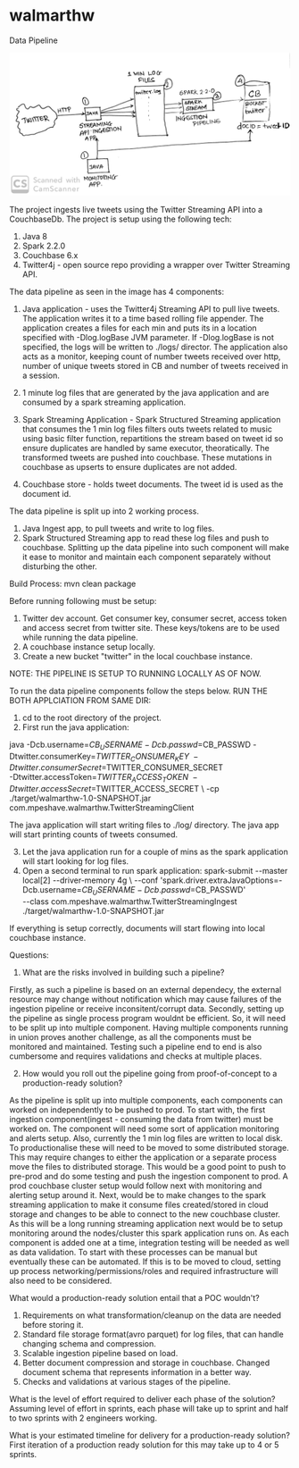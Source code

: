 # walmarthw 

Data Pipeline

![Image description](pipeline.jpeg)

The project ingests live tweets using the Twitter Streaming API into a CouchbaseDb. The project is 
setup using the following tech:
1) Java 8
2) Spark 2.2.0
3) Couchbase 6.x
3) Twitter4j - open source repo providing a wrapper over Twitter Streaming API.

The data pipeline as seen in the image has 4 components:
1) Java application - uses the Twitter4j Streaming API to pull live tweets. The application writes it to a 
time based rolling file appender. The application creates a files for each min and puts its in a location 
specified with -Dlog.logBase JVM parameter. If -Dlog.logBase is not specified, the logs will be written to 
./logs/ director. The application also acts as a monitor, keeping count of number tweets received over http, 
number of unique tweets stored in CB and number of tweets received in a session.

2) 1 minute log files that are generated by the java application and are consumed by a spark streaming application.

3) Spark Streaming Application - Spark Structured Streaming application that consumes the 1 min log files
filters outs tweets related to music using basic filter function, repartitions the stream based on tweet id
so ensure duplicates are handled by same executor, theoratically. The transformed tweets are pushed into
couchbase. These mutations in couchbase as upserts to ensure duplicates are not added.

4) Couchbase store - holds tweet documents. The tweet id is used as the document id.

The data pipeline is split up into 2 working process.
1) Java Ingest app, to pull tweets and write to log files.
2) Spark Structured Streaming app to read these log files and push to couchbase.
Splitting up the data pipeline into such component will make it ease to monitor and maintain each component
separately without disturbing the other.

Build Process:
mvn clean package

Before running following must be setup:
1) Twitter dev account. Get consumer key, consumer secret, access token and access secret from twitter
site. These keys/tokens are to be used while running the data pipeline.
2)  A couchbase instance setup locally. 
3) Create a new bucket "twitter" in the local couchbase instance.

NOTE: THE PIPELINE IS SETUP TO RUNNING LOCALLY AS OF NOW.

To run the data pipeline components follow the steps below. RUN THE BOTH APPLCIATION FROM SAME DIR:
1) cd to the root directory of the project.
2) First run the java application:

java -Dcb.username=$CB_USERNAME -Dcb.passwd=$CB_PASSWD -Dtwitter.consumerKey=$TWITTER_CONSUMER_KEY \  
-Dtwitter.consumerSecret=$TWITTER_CONSUMER_SECRET \
-Dtwitter.accessToken=$TWITTER_ACCESS_TOKEN \
-Dtwitter.accessSecret=$TWITTER_ACCESS_SECRET \ 
-cp ./target/walmarthw-1.0-SNAPSHOT.jar com.mpeshave.walmarthw.TwitterStreamingClient

The java application will start writing files to ./log/ directory. The java app will start printing
counts of tweets consumed.

3) Let the java application run for a couple of mins as the spark application will start looking for log files.
4) Open a second terminal to run spark application:
spark-submit --master local[2] --driver-memory 4g \ 
--conf 'spark.driver.extraJavaOptions=-Dcb.username=$CB_USERNAME -Dcb.passwd=$CB_PASSWD' \
--class com.mpeshave.walmarthw.TwitterStreamingIngest ./target/walmarthw-1.0-SNAPSHOT.jar

If everything is setup correctly, documents will start flowing into local couchbase instance.


Questions:

1) What are the risks involved in building such a pipeline?

Firstly, as such a pipeline is based on an external dependecy, the external resource may change without
notification which may cause failures of the ingestion pipeline or receive inconsitent/corrupt data.
Secondly, setting up the pipeline as single process program wouldnt be efficient. So, it will need to be 
split up into multiple component. Having multiple components running in union proves another challenge,
as all the components must be monitored and maintained. Testing such a pipeline end to end is also cumbersome
and requires validations and checks at multiple places.  

2) How would you roll out the pipeline going from proof-of-concept to a production-ready solution?

As the pipeline is split up into multiple components, each components can worked on independently to be pushed
to prod. To start with, the first ingestion component(ingest - consuming the data from twitter) must be worked on.
The component will need some sort of application monitoring and alerts setup. Also, currently the 1 min log files
are written to local disk. To productionalise these will need to be moved to some distributed storage. This 
may require changes to either the application or a separate process move the files to distributed storage. This would
be a good point to push to pre-prod and do some testing and push the ingestion component to prod.
A prod couchbase cluster setup would follow next with monitoring and alerting setup around it. Next, would be to
make changes to the spark streaming application to make it consume files created/stored in cloud storage and changes
to be able to connect to the new couchbase cluster. As this will be a long running streaming application next would 
be to setup monitoring around the nodes/cluster this spark application runs on. As each component is added one at a 
time, integration testing will be needed as well as data validation. To start with these processes can be manual 
but eventually these can be automated. If this is to be moved to cloud, setting up process 
networking/permissions/roles and required infrastructure will also need to be considered.

What would a production-ready solution entail that a POC wouldn't?
1) Requirements on what transformation/cleanup on the data are needed before storing it. 
2) Standard file storage format(avro parquet) for log files, that can handle changing schema and compression.
3) Scalable ingestion pipeline based on load.
4) Better document compression and storage in couchbase. Changed document schema that represents information in a
better way.
5) Checks and validations at various stages of the pipeline.

What is the level of effort required to deliver each phase of the solution?
Assuming level of effort in sprints, each phase will take up to sprint and half to two sprints with 2 
engineers working.

What is your estimated timeline for delivery for a production-ready solution?
First iteration of a production ready solution for this may take up to 4 or 5 sprints.





 
 